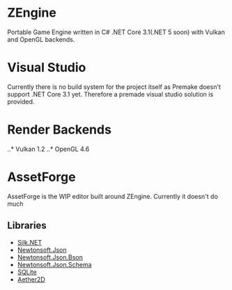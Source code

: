 # ZEngine
Portable Game Engine written in C# .NET Core 3.1(.NET 5 soon) with Vulkan and OpenGL backends.

# Visual Studio
Currently there is no build system for the project itself as Premake doesn't support .NET Core 3.1 yet. 
Therefore a premade visual studio solution is provided.

# Render Backends
..* Vulkan 1.2
..* OpenGL 4.6

# AssetForge
AssetForge is the WIP editor built around ZEngine. Currently it doesn't do much

## Libraries
 - [Silk.NET](https://github.com/Ultz/Silk.NET "Silk.NET")
 - [Newtonsoft.Json](https://github.com/JamesNK/Newtonsoft.Json "Newtonsoft.Json")
 - [Newtonsoft.Json.Bson](https://github.com/JamesNK/Newtonsoft.Json.Bson "Newtonsoft.Json.Bson")
 - [Newtonsoft.Json.Schema](https://github.com/JamesNK/Newtonsoft.Json.Schema "Newtonsoft.Json.Schema")
 - [SQLite](https://www.nuget.org/packages/System.Data.SQLite.Core "System.Data.SQLite.Core")
 - [Aether2D](https://github.com/tainicom/Aether.Physics2D "Aether.Physics2D")
